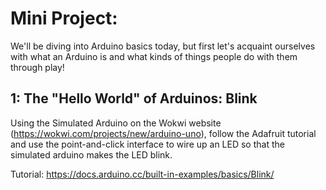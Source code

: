 # Mini Project: 

We'll be diving into Arduino basics today, but first let's acquaint ourselves with what an Arduino is and what kinds of things people do with them through play!

## 1: The "Hello World" of Arduinos: Blink

Using the Simulated Arduino on the Wokwi website (https://wokwi.com/projects/new/arduino-uno), follow the Adafruit tutorial and use the point-and-click interface to wire up an LED so that the simulated arduino makes the LED blink.

Tutorial: https://docs.arduino.cc/built-in-examples/basics/Blink/



